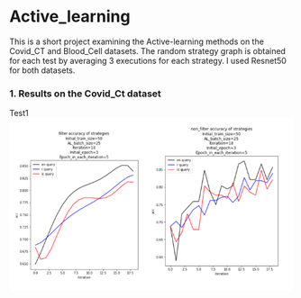 # Active_learning
This is a short project examining the Active-learning methods on the Covid_CT and Blood_Cell datasets. The random strategy graph is obtained for each test by averaging 3 executions for each strategy. I used Resnet50 for both datasets.

### 1. Results on the Covid_Ct dataset
Test1
<img src="https://github.com/alish1377/Active_learning/blob/main/assets/dataset1_test1.png" title="Marinated_seasoning_crab detection"/>


